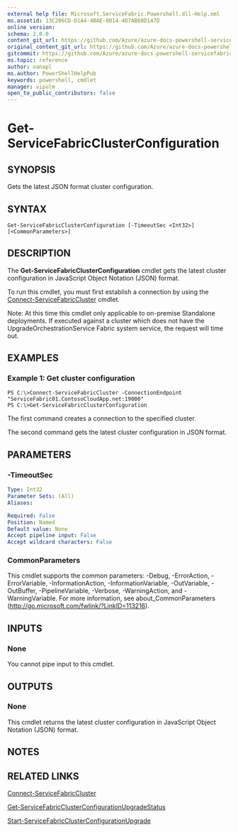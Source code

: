 ```yaml
---
external help file: Microsoft.ServiceFabric.Powershell.dll-Help.xml
ms.assetid: 13C206CD-D1A4-4BAE-8014-4D7AB68D147D
online version:
schema: 2.0.0
content_git_url: https://github.com/Azure/azure-docs-powershell-servicefabric/blob/master/service-fabric-cmdlets/ServiceFabric/vlatest/Get-ServiceFabricClusterConfiguration.md
original_content_git_url: https://github.com/Azure/azure-docs-powershell-servicefabric/blob/master/service-fabric-cmdlets/ServiceFabric/vlatest/Get-ServiceFabricClusterConfiguration.md
gitcommit: https://github.com/Azure/azure-docs-powershell-servicefabric/blob/
ms.topic: reference
author: oanapl
ms.author: PowerShellHelpPub
keywords: powershell, cmdlet
manager: vipulm
open_to_public_contributors: false
---
```


# Get-ServiceFabricClusterConfiguration

## SYNOPSIS
Gets the latest JSON format cluster configuration.

## SYNTAX

```
Get-ServiceFabricClusterConfiguration [-TimeoutSec <Int32>] [<CommonParameters>]
```

## DESCRIPTION
The **Get-ServiceFabricClusterConfiguration** cmdlet gets the latest cluster configuration in JavaScript Object Notation (JSON) format.

To run this cmdlet, you must first establish a connection by using the [Connect-ServiceFabricCluster](./Connect-ServiceFabricCluster.md) cmdlet.

Note: At this time this cmdlet only applicable to on-premise Standalone deployments. If executed against a cluster which does not have the UpgradeOrchestrationService Fabric system service, the request will time out. 

## EXAMPLES

### Example 1: Get cluster configuration
```
PS C:\>Connect-ServiceFabricCluster -ConnectionEndpoint "ServiceFabric01.ContosoCloudApp.net:19000"
PS C:\>Get-ServiceFabricClusterConfiguration
```

The first command creates a connection to the specified cluster.

The second command gets the latest cluster configuration in JSON format.

## PARAMETERS

### -TimeoutSec
```yaml
Type: Int32
Parameter Sets: (All)
Aliases: 

Required: False
Position: Named
Default value: None
Accept pipeline input: False
Accept wildcard characters: False
```

### CommonParameters
This cmdlet supports the common parameters: -Debug, -ErrorAction, -ErrorVariable, -InformationAction, -InformationVariable, -OutVariable, -OutBuffer, -PipelineVariable, -Verbose, -WarningAction, and -WarningVariable. For more information, see about_CommonParameters (http://go.microsoft.com/fwlink/?LinkID=113216).

## INPUTS

### None
You cannot pipe input to this cmdlet.

## OUTPUTS

### None
This cmdlet returns the latest cluster configuration in JavaScript Object Notation (JSON) format.

## NOTES

## RELATED LINKS

[Connect-ServiceFabricCluster](./Connect-ServiceFabricCluster.md)

[Get-ServiceFabricClusterConfigurationUpgradeStatus](./Get-ServiceFabricClusterConfigurationUpgradeStatus.md)

[Start-ServiceFabricClusterConfigurationUpgrade](./Start-ServiceFabricClusterConfigurationUpgrade.md)
